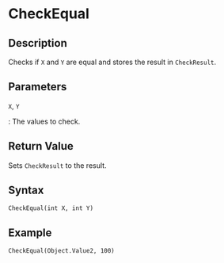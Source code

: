 # CheckEqual

## Description
Checks if `X` and `Y` are equal and stores the result in `CheckResult`.

## Parameters
`X`, `Y`

:   The values to check.

## Return Value
Sets `CheckResult` to the result.

## Syntax
```
CheckEqual(int X, int Y)
```

## Example
```
CheckEqual(Object.Value2, 100)
```
